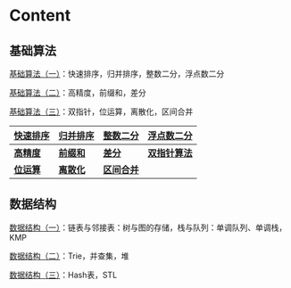 # Content

## 基础算法

[基础算法（一）](https://www.acwing.com/video/10/)：快速排序，归并排序，整数二分，浮点数二分

[基础算法（二）](https://www.acwing.com/video/11/)：高精度，前缀和，差分

[基础算法（三）](https://www.acwing.com/video/14/)：双指针，位运算，离散化，区间合并

| [**快速排序**](https://github.com/RainGiving/AC/blob/master/Acwing_Basic/%E5%9F%BA%E7%A1%80%E7%AE%97%E6%B3%95/%E5%BF%AB%E9%80%9F%E6%8E%92%E5%BA%8F.md) | [**归并排序**](https://github.com/RainGiving/AC/blob/master/Acwing_Basic/%E5%9F%BA%E7%A1%80%E7%AE%97%E6%B3%95/%E5%BD%92%E5%B9%B6%E6%8E%92%E5%BA%8F.md) | [**整数二分**](https://github.com/RainGiving/AC/blob/master/Acwing_Basic/%E5%9F%BA%E7%A1%80%E7%AE%97%E6%B3%95/%E6%95%B4%E6%95%B0%E4%BA%8C%E5%88%86.md) | [**浮点数二分**](https://github.com/RainGiving/AC/blob/master/Acwing_Basic/%E5%9F%BA%E7%A1%80%E7%AE%97%E6%B3%95/%E6%B5%AE%E7%82%B9%E6%95%B0%E4%BA%8C%E5%88%86.md) |
| ------------------------------------------------------------ | ------------------------------------------------------------ | ------------------------------------------------------------ | ------------------------------------------------------------ |
| [**高精度**](https://github.com/RainGiving/AC/blob/master/Acwing_Basic/%E5%9F%BA%E7%A1%80%E7%AE%97%E6%B3%95/%E9%AB%98%E7%B2%BE%E5%BA%A6.md) | [**前缀和**](https://github.com/RainGiving/AC/blob/master/Acwing_Basic/%E5%9F%BA%E7%A1%80%E7%AE%97%E6%B3%95/%E5%89%8D%E7%BC%80%E5%92%8C.md) | [**差分**](https://github.com/RainGiving/AC/blob/master/Acwing_Basic/%E5%9F%BA%E7%A1%80%E7%AE%97%E6%B3%95/%E5%B7%AE%E5%88%86.md) | [**双指针算法**](https://github.com/RainGiving/AC/blob/master/Acwing_Basic/%E5%9F%BA%E7%A1%80%E7%AE%97%E6%B3%95/%E5%8F%8C%E6%8C%87%E9%92%88%E7%AE%97%E6%B3%95.md) |
| [**位运算**](https://github.com/RainGiving/AC/blob/master/Acwing_Basic/%E5%9F%BA%E7%A1%80%E7%AE%97%E6%B3%95/%E4%BD%8D%E8%BF%90%E7%AE%97.md) | [**离散化**](https://github.com/RainGiving/AC/blob/master/Acwing_Basic/%E5%9F%BA%E7%A1%80%E7%AE%97%E6%B3%95/%E7%A6%BB%E6%95%A3%E5%8C%96.md) | [**区间合并**](https://github.com/RainGiving/AC/blob/master/Acwing_Basic/%E5%9F%BA%E7%A1%80%E7%AE%97%E6%B3%95/%E5%8C%BA%E9%97%B4%E5%90%88%E5%B9%B6.md) |                                                              |

## 数据结构

[数据结构（一）](https://www.acwing.com/video/15/)：链表与邻接表：树与图的存储，栈与队列：单调队列、单调栈，KMP

[数据结构（二）](https://www.acwing.com/video/17/)：Trie，并查集，堆

[数据结构（三）](https://www.acwing.com/video/20/)：Hash表，STL

